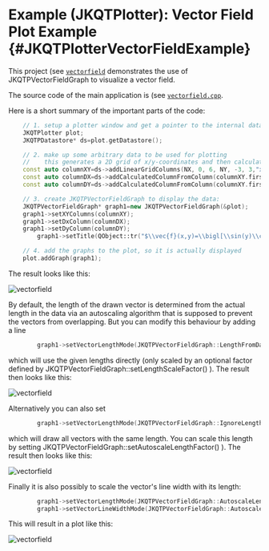 # Example (JKQTPlotter): Vector Field Plot Example {#JKQTPlotterVectorFieldExample}
This project (see [`vectorfield`](https://github.com/jkriege2/JKQtPlotter/tree/master/examples/vectorfield) demonstrates the use of JKQTPVectorFieldGraph to visualize a vector field. 

The source code of the main application is (see [`vectorfield.cpp`](https://github.com/jkriege2/JKQtPlotter/tree/master/examples/vectorfield/vectorfield.cpp).

Here is a short summary of the important parts of the code:

```.cpp
    // 1. setup a plotter window and get a pointer to the internal datastore (for convenience)
    JKQTPlotter plot;
    JKQTPDatastore* ds=plot.getDatastore();

    // 2. make up some arbitrary data to be used for plotting
    //    this generates a 2D grid of x/y-coordinates and then calculates dx=cos(y)*sqrt(x/3.0) and dy=sin(x)*sqrt(x/3.0)
    const auto columnXY=ds->addLinearGridColumns(NX, 0, 6, NY, -3, 3,"x","y");
    const auto columnDX=ds->addCalculatedColumnFromColumn(columnXY.first, columnXY.second, [](double x,double y) { return sin(y)*sqrt(x/3.0); });
    const auto columnDY=ds->addCalculatedColumnFromColumn(columnXY.first, columnXY.second, [](double x,double y) { return cos(x)*sqrt(x/3.0); });

    // 3. create JKQTPVectorFieldGraph to display the data:
    JKQTPVectorFieldGraph* graph1=new JKQTPVectorFieldGraph(&plot);
    graph1->setXYColumns(columnXY);
    graph1->setDxColumn(columnDX);
    graph1->setDyColumn(columnDY);
        graph1->setTitle(QObject::tr("$\\vec{f}(x,y)=\\bigl[\\sin(y)\\cdot\\sqrt{x/3}, \\cos(x)\\cdot\\sqrt{x/3}\\bigr]^\\mathrm{T}$"));

    // 4. add the graphs to the plot, so it is actually displayed
    plot.addGraph(graph1);
```


The result looks like this:

![vectorfield](https://raw.githubusercontent.com/jkriege2/JKQtPlotter/master/screenshots/vectorfield.png)


By default, the length of the drawn vector is determined from the actual length in the data via an autoscaling algorithm that is supposed to prevent the vectors from overlapping.
But you can modify this behaviour by adding a line 

```.cpp
        graph1->setVectorLengthMode(JKQTPVectorFieldGraph::LengthFromData);
```

which will use the given lengths directly (only scaled by an optional factor defined by JKQTPVectorFieldGraph::setLengthScaleFactor() ). The result then looks like this:

![vectorfield](https://raw.githubusercontent.com/jkriege2/JKQtPlotter/master/doc/images/JKQTPVectorFieldGraphLengthFromData.png)

Alternatively you can also set 

```.cpp
        graph1->setVectorLengthMode(JKQTPVectorFieldGraph::IgnoreLength);
```

which will draw all vectors with the same length. You can scale this length by setting  JKQTPVectorFieldGraph::setAutoscaleLengthFactor() ). The result then looks like this:

![vectorfield](https://raw.githubusercontent.com/jkriege2/JKQtPlotter/master/doc/images/JKQTPVectorFieldGraphIgnoreLength.png)


Finally it is also possibly to scale the vector's line width with its length:

```.cpp
        graph1->setVectorLengthMode(JKQTPVectorFieldGraph::AutoscaleLength);
        graph1->setVectorLineWidthMode(JKQTPVectorFieldGraph::AutoscaleLineWidthFromLength);
```

This will result in a plot like this:

![vectorfield](https://raw.githubusercontent.com/jkriege2/JKQtPlotter/master/doc/images/JKQTPVectorFieldGraphAutoscaleLengthAutoscaleLineWidthFromLength.png)
